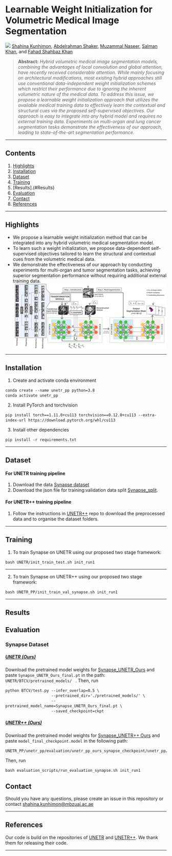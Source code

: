 # **Learnable Weight Initialization for Volumetric Medical Image Segmentation**
![](https://i.imgur.com/waxVImv.png)
[Shahina Kunhimon](https://github.com/ShahinaKK),
[Abdelrahman Shaker](https://scholar.google.com/citations?hl=en&user=eEz4Wu4AAAAJ),
[Muzammal Naseer](https://scholar.google.ch/citations?user=tM9xKA8AAAAJ&hl=en),
[Salman Khan](https://salman-h-khan.github.io),
and [Fahad Shahbaz Khan](https://scholar.google.es/citations?user=zvaeYnUAAAAJ&hl=en) 


> **Abstract:** *Hybrid volumetric medical image segmentation models, combining the advantages of local convolution and global attention, have recently received considerable attention. While mainly focusing on architectural modifications, most existing hybrid approaches still use conventional data-independent weight initialization schemes which restrict their performance due to ignoring the inherent volumetric nature of the medical data. To address this issue, we propose a learnable weight initialization approach that utilizes the available medical training data to effectively learn the contextual and structural cues via the proposed self-supervised objectives. Our approach is easy to integrate into any hybrid model and requires no external training data. Experiments on multi-organ and lung cancer segmentation tasks demonstrate the effectiveness of our approach, leading to state-of-the-art segmentation
performance.* 

<hr />




## Contents
1. [Highlights](#Highlights)
2. [Installation](#Installation)
3. [Dataset](#Dataset)
4. [Training](#Training)
5. [Results].(#Results)
6. [Evaluation](#Evaluation)
7. [Contact](#Contact)
8. [References](#References)

<hr>


## Highlights

* We propose a learnable weight initialization method that can be integrated into any hybrid volumetric medical segmentation model.
* To learn such a weight initialization, we propose data-dependent self-supervised objectives tailored to learn the structural and contextual cues from the volumetric medical data.
* We demonstrate the effectiveness of our approach by conducting experiments for multi-organ and tumor segmentation tasks, achieving superior segmentation performance without requiring additional external training data.
  ![main figure](media/main_fig.jpg)
<hr>

## Installation
1. Create and activate conda environment
```shell
conda create --name unetr_pp python=3.8
conda activate unetr_pp
```
2. Install PyTorch and torchvision
```shell
pip install torch==1.11.0+cu113 torchvision==0.12.0+cu113 --extra-index-url https://download.pytorch.org/whl/cu113
```
3. Install other dependencies
```shell
pip install -r requirements.txt
```
<hr>



## Dataset 
#### For UNETR training pipeline
 
1. Download the data [Synapse dataset](https://www.synapse.org/#!Synapse:syn3193805/wiki/217752)
2. Download the json file for training:validation data split [Synapse_split](https://drive.google.com/file/d/1n6uCL76NXRsZkWmjiUmNGy44uff7-MGf/view?usp=drive_link).
#### For UNETR++ training pipeline
1. Follow the instructions in [UNETR++](https://github.com/Amshaker/unetr_plus_plus) repo to download the preprocessed data and to organise the dataset folders.

<hr />


## Training
1. To train Synapse on UNETR using our proposed two stage framework: 
```shell
bash UNETR/init_train_test.sh init_run1
```
<hr />

2. To train Synapse on UNETR++ using our proposed two stage framework:
```shell
bash UNETR_PP/init_train_val_synapse.sh init_run1
```
<hr />


## Results


## Evaluation
### Synapse Dataset
##### <ins>UNETR (Ours)</ins>

Download the pretrained model weights for [Synapse_UNETR_Ours](https://drive.google.com/file/d/1vtAwX0yV39_IMQRqxK4KVA7RBfzErJMh/view?usp=drive_link) and paste ```Synapse_UNETR_Ours_final.pt``` in the path: ```UNETR/BTCV/pretrained_models/ ``` . Then, run 
```shell
python BTCV/test.py --infer_overlap=0.5 \
                    --pretrained_dir='./pretrained_models/' \
                    --pretrained_model_name=Synapse_UNETR_Ours_final.pt \
                    --saved_checkpoint=ckpt
```

##### <ins>UNETR++ (Ours)</ins>
Download the pretrained model weights for [Synapse_UNETR++ Ours](https://drive.google.com/drive/folders/1jEByRIKB1ZpjdGbTLCElx8v-RnL4gDnW?usp=drive_link) and paste ```model_final_checkpoint.model``` in the following path:
```shell
UNETR_PP/unetr_pp/evaluation/unetr_pp_ours_synapse_checkpoint/unetr_pp/3d_fullres/Task002_Synapse/unetr_pp_trainer_synapse__unetr_pp_Plansv2.1/fold_0/
```
Then, run 
```shell
bash evaluation_scripts/run_evaluation_synapse.sh init_run1
```

<!-- 3. To reproduce the results of UNETR++ (Ours) on Lung:
    Download [Decathlon-Lung UNETR++_Ours_weights](https://drive.google.com/file/d/12ICdIXXba6AOwTMBHxM604Vxm9QQZKiH/view?usp=drive_link) and paste ```model_final_checkpoint.model``` it in the following path:
```shell
UNETR_PP/unetr_pp/evaluation/unetr_pp_lung_checkpoint/unetr_pp/3d_fullres/Task006_Lung/unetr_pp_trainer_lung__unetr_pp_Plansv2.1/fold_0/
```
Then, run 
```shell
bash evaluation_scripts/run_evaluation_lung.sh init_run1
``` -->


## Contact

Should you have any questions, please create an issue in this repository or contact shahina.kunhimon@mbzuai.ac.ae
<hr>

## References

Our code is build on the repositories of [UNETR](https://github.com/Project-MONAI/research-contributions/tree/main/UNETR/BTCV) and [UNETR++](https://github.com/Amshaker/unetr_plus_plus). We thank them for releasing their code.

<hr>








